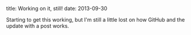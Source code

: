 title: Working on it, still!
date: 2013-09-30

Starting to get this working, but I'm still a little lost on how GitHub and the update with a post works.